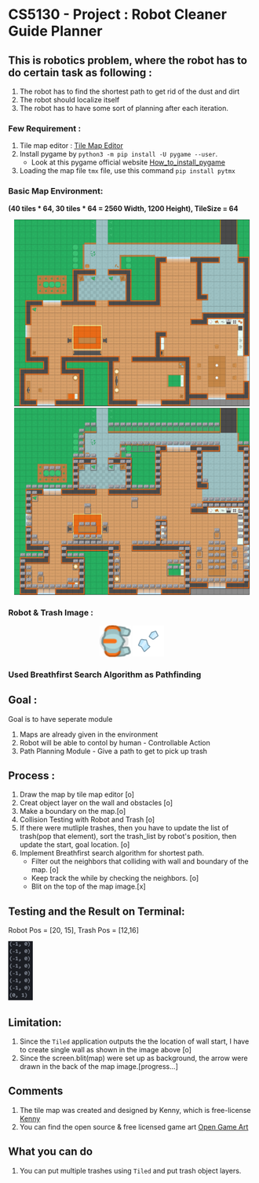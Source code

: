 # CS5130 - Project : Robot Cleaner Guide Planner 

## This is robotics problem, where the robot has to do certain task as following :
1. The robot has to find the shortest path to get rid of the dust and dirt
2. The robot should localize itself
3. The robot has to have some sort of planning after each iteration.

### Few Requirement : 
1. Tile map editor : [Tile Map Editor](https://www.mapeditor.org/)
2. Install pygame by ``python3 -m pip install -U pygame --user``. 
   - Look at this pygame official website [How_to_install_pygame](https://www.pygame.org/wiki/GettingStarted)
3. Loading the map file ``tmx`` file, use this command ``pip install pytmx``

### Basic Map Environment:
**(40 tiles * 64, 30 tiles * 64 = 2560 Width, 1200 Height), TileSize = 64**
<p align="center">
  <img src="./image/map_image.PNG" width="480" height="380" >
  <img src="./image/snap_object.PNG" width="480" height="380">
</p>

### Robot & Trash Image :
<p align="center">
  <img src="./image/robot.png" width="64" height="64" >
  <img src="./image/trash.png" width="64" height="64">
</p>

### Used Breathfirst Search Algorithm as Pathfinding 

## Goal : 
Goal is to have seperate module
1. Maps are already given in the environment 
2. Robot will be able to contol by human - Controllable Action
3. Path Planning Module - Give a path to get to pick up trash

## Process : 
1. Draw the map by tile map editor [o]
2. Creat object layer on the wall and obstacles [o]
3. Make a boundary on the map.[o]
4. Collision Testing with Robot and Trash [o]
5. If there were mutliple trashes, then you have to update the list of trash(pop that element), sort the trash_list by robot's position, then update the start, goal location. [o]
6. Implement Breathfirst search algorithm for shortest path.
   - Filter out the neighbors that colliding with wall and boundary of the map. [o]
   - Keep track the while by checking the neighbors. [o]
   - Blit on the top of the map image.[x]

## Testing and the Result on Terminal:
Robot Pos = [20, 15], Trash Pos = [12,16]
<p align="bottom">
  <img src="./image/result.png" width="50" height="120" >
</p>


## Limitation:
1. Since the ``Tiled`` application outputs the the location of wall start, I have to create single wall as shown in the image above [o]
2. Since the screen.blit(map) were set up as background, the arrow were drawn in the back of the map image.[progress...]

## Comments 
1. The tile map was created and designed by Kenny, which is free-license [Kenny](https://kenney.nl/assets/topdown-shooter)
2. You can find the open source & free licensed game art [Open Game Art](https://opengameart.org/)

## What you can do
1. You can put multiple trashes using ``Tiled`` and put trash object layers.
